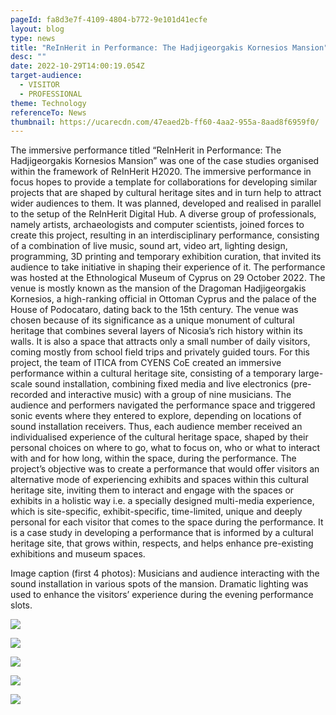 ```yaml
---
pageId: fa8d3e7f-4109-4804-b772-9e101d41ecfe
layout: blog
type: news
title: "ReInHerit in Performance: The Hadjigeorgakis Kornesios Mansion"
desc: ""
date: 2022-10-29T14:00:19.054Z
target-audience:
  - VISITOR
  - PROFESSIONAL
theme: Technology
referenceTo: News
thumbnail: https://ucarecdn.com/47eaed2b-ff60-4aa2-955a-8aad8f6959f0/
---
```

The immersive performance titled “ReInHerit in Performance: The Hadjigeorgakis Kornesios Mansion” was one of the case studies organised within the framework of ReInHerit H2020. The immersive performance in focus hopes to provide a template for collaborations for developing similar projects that are shaped by cultural heritage sites and in turn help to attract wider audiences to them. It was planned, developed and realised in parallel to the setup of the ReInHerit Digital Hub. A diverse group of professionals, namely artists, archaeologists and computer scientists, joined forces to create this project, resulting in an interdisciplinary performance, consisting of a combination of live music, sound art, video art, lighting design, programming, 3D printing and temporary exhibition curation, that invited its audience to take initiative in shaping their experience of it.  The performance was hosted at the Ethnological Museum of Cyprus on 29 October 2022. The venue is mostly known as the mansion of the Dragoman Hadjigeorgakis Kornesios, a high-ranking official in Ottoman Cyprus and the palace of the House of Podocataro, dating back to the 15th century. The venue was chosen because of its significance as a unique monument of cultural heritage that combines several layers of Nicosia’s rich history within its walls. It is also a space that attracts only a small number of daily visitors, coming mostly from school field trips and privately guided tours.   For this project, the team of ITICA from CYENS CoE created an immersive performance within a cultural heritage site, consisting of a temporary large-scale sound installation, combining fixed media and live electronics (pre-recorded and interactive music) with a group of nine musicians. The audience and performers navigated the performance space and triggered sonic events where they entered to explore, depending on locations of sound installation receivers. Thus, each audience member received an individualised experience of the cultural heritage space, shaped by their personal choices on where to go, what to focus on, who or what to interact with and for how long, within the space, during the performance.  The project’s objective was to create a performance that would offer visitors an alternative mode of experiencing exhibits and spaces within this cultural heritage site, inviting them to interact and engage with the spaces or exhibits in a holistic way i.e. a specially designed multi-media experience, which is site-specific, exhibit-specific, time-limited, unique and deeply personal for each visitor that comes to the space during the performance. It is a case study in developing a performance that is informed by a cultural heritage site, that grows within, respects, and helps enhance pre-existing exhibitions and museum spaces. 

Image caption (first 4 photos): Musicians and audience interacting with the sound installation in various spots of the mansion. Dramatic lighting was used to enhance the visitors’ experience during the evening performance slots.



![](https://ucarecdn.com/324b0bed-367d-4330-a88a-249c6f1e3a37/)

![](https://ucarecdn.com/860702af-f822-4e2c-a1b0-be358aea5980/)

![](https://ucarecdn.com/5801b80f-a0f9-4f2d-ab05-929f57ec31a5/)

![](https://ucarecdn.com/a5096d2b-c641-4c7f-adb1-ccda5a63a24c/)

![](https://ucarecdn.com/bdb94e3a-d199-4d16-90ec-5eea43114d91/)